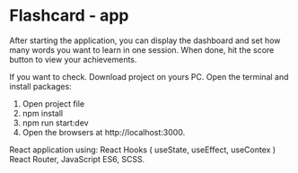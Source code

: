 # Flashcard - app

After starting the application, you can display the dashboard and set how many words you want to learn in one session. When done, hit the score button to view your achievements.

If you want to check. Download project on yours PC. Open the terminal and install packages:

1. Open project file
2. npm install
3. npm run start:dev
4. Open the browsers at http://localhost:3000.

React application using: React Hooks ( useState, useEffect, useContex ) React Router, JavaScript ES6, SCSS.